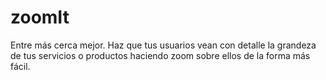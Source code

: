# zoomIt
Entre más cerca mejor. Haz que tus usuarios vean con detalle la grandeza de tus servicios o productos haciendo zoom sobre ellos de la forma más fácil.
